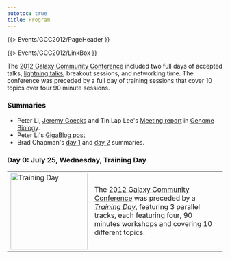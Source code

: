 ```yaml
---
autotoc: true
title: Program
---
```

{{> Events/GCC2012/PageHeader }}



{{> Events/GCC2012/LinkBox }}
<div class='right'></div>

The [2012 Galaxy Community Conference](/src/events/gcc2012/program//index.md) included two full days of accepted talks, [lightning talks](/src/events/gcc2012/program/LightningTalks/index.md), breakout sessions, and networking time.  The conference was preceded by a full day of training sessions that cover 10 topics over four 90 minute sessions.

### Summaries

* Peter Li, [Jeremy Goecks](/src/jeremy-goecks/index.md) and Tin Lap Lee's [Meeting report](http://genomebiology.com/2012/13/8/318) in [Genome Biology](http://genomebiology.com/).
* Peter Li's [GigaBlog post](http://blogs.biomedcentral.com/gigablog/2012/08/06/enabling-bioinformatics-tools-to-smoke-the-peace-pipe-together/)
* Brad Chapman's [day 1](http://chapmanb.posterous.com/galaxy-developer-conference-day-1) and [day 2](http://chapmanb.posterous.com/galaxy-community-conference-2012-notes-from-d-90717) summaries.

### Day 0: July 25, Wednesday, Training Day

<table>
  <tr>
    <td style=" border: none;"> <a href='/src/events/gcc2012/training-day/index.md'><img src="/src/events/gcc2012/GCC2012TrainingDayLogo.png" alt="Training Day" width="180" /></a> </td>
    <td style=" border: none;"> The <a href='/src/events/gcc2012/program//index.md'>2012 Galaxy Community Conference</a> was preceded by a <em><a href='/src/events/gcc2012/training-day/index.md'>Training Day</a></em>, featuring 3 parallel tracks, each featuring four, 90 minutes workshops and covering 10 different topics.  </td>
  </tr>
</table>


